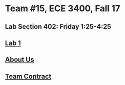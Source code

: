 # Team #15, ECE 3400, Fall 17
## Lab Section 402: Friday 1:25-4:25

## [Lab 1](./Lab1.md)

## [About Us](./AboutUs.md)

## [Team Contract](./TeamContract.md)
